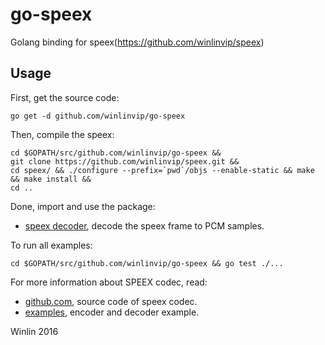 # go-speex

Golang binding for speex(https://github.com/winlinvip/speex)

## Usage

First, get the source code:

```
go get -d github.com/winlinvip/go-speex
```

Then, compile the speex:

```
cd $GOPATH/src/github.com/winlinvip/go-speex &&
git clone https://github.com/winlinvip/speex.git &&
cd speex/ && ./configure --prefix=`pwd`/objs --enable-static && make && make install &&
cd ..
```

Done, import and use the package:

* [speex decoder](dec/example_test.go), decode the speex frame to PCM samples.

To run all examples:

```
cd $GOPATH/src/github.com/winlinvip/go-speex && go test ./...
```

For more information about SPEEX codec, read:

* [github.com](https://github.com/winlinvip/speex), source code of speex codec.
* [examples](http://www.speex.org/docs/manual/speex-manual/node13.html), encoder and decoder example.

Winlin 2016
